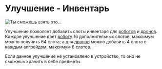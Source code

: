 # Улучшение - Инвентарь

![Ты сможешь взять это...](oredict:oc:inventoryUpgrade)

Улучшение позволяет добавить слоты инвентаря для [роботов](../block/robot.md) и [дронов](drone.md). Каждое улучшение дает [роботу](../block/robot.md) 16 дополнительных слотов, максимум можно получить 64 слота; а для [дронов](drone.md) можно добавить 4 слота с каждым апгрейдом, максимум 8 слотов.

Если данное улучшение не установлено в устройство, то оно не сможешь хранить в себе предметы.
